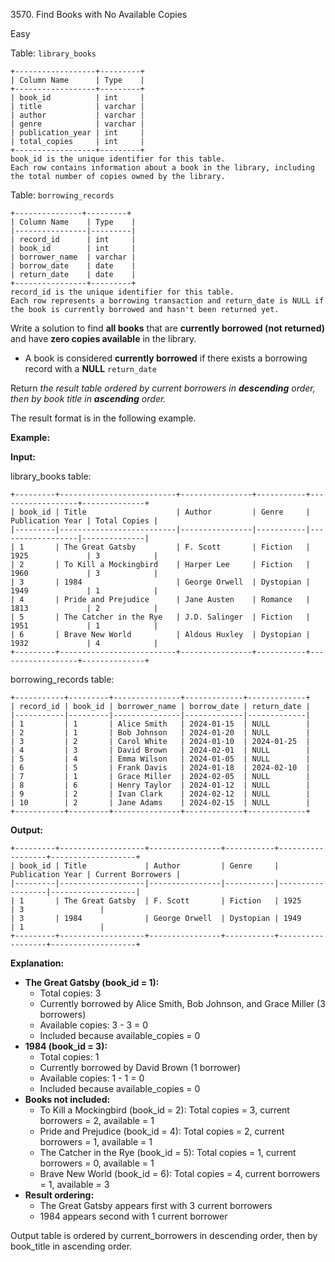 3570\. Find Books with No Available Copies

Easy

Table: `library_books`

    +------------------+---------+
    | Column Name      | Type    |
    +------------------+---------+
    | book_id          | int     |
    | title            | varchar |
    | author           | varchar |
    | genre            | varchar |
    | publication_year | int     |
    | total_copies     | int     |
    +------------------+---------+
    book_id is the unique identifier for this table.
    Each row contains information about a book in the library, including the total number of copies owned by the library.

Table: `borrowing_records`

    +---------------+---------+
    | Column Name    | Type    |
    |----------------|---------|
    | record_id      | int     |
    | book_id        | int     |
    | borrower_name  | varchar |
    | borrow_date    | date    |
    | return_date    | date    |
    +----------------+---------+
    record_id is the unique identifier for this table.
    Each row represents a borrowing transaction and return_date is NULL if the book is currently borrowed and hasn't been returned yet.

Write a solution to find **all books** that are **currently borrowed (not returned)** and have **zero copies available** in the library.

*   A book is considered **currently borrowed** if there exists a borrowing record with a **NULL** `return_date`

Return _the result table ordered by current borrowers in **descending** order, then by book title in **ascending** order._

The result format is in the following example.

**Example:**

**Input:**

library\_books table:

    +---------+--------------------------+----------------+-----------+------------------+--------------+
    | book_id | Title                    | Author         | Genre     | Publication Year | Total Copies |
    |---------|--------------------------|----------------|-----------|------------------|--------------|
    | 1       | The Great Gatsby         | F. Scott       | Fiction   | 1925             | 3            |
    | 2       | To Kill a Mockingbird    | Harper Lee     | Fiction   | 1960             | 3            |
    | 3       | 1984                     | George Orwell  | Dystopian | 1949             | 1            |
    | 4       | Pride and Prejudice      | Jane Austen    | Romance   | 1813             | 2            |
    | 5       | The Catcher in the Rye   | J.D. Salinger  | Fiction   | 1951             | 1            |
    | 6       | Brave New World          | Aldous Huxley  | Dystopian | 1932             | 4            |
    +---------+--------------------------+----------------+-----------+------------------+--------------+

borrowing\_records table:

    +-----------+---------+---------------+-------------+-------------+
    | record_id | book_id | borrower_name | borrow_date | return_date |
    |-----------|---------|---------------|-------------|-------------|
    | 1         | 1       | Alice Smith   | 2024-01-15  | NULL        |
    | 2         | 1       | Bob Johnson   | 2024-01-20  | NULL        |
    | 3         | 2       | Carol White   | 2024-01-10  | 2024-01-25  |
    | 4         | 3       | David Brown   | 2024-02-01  | NULL        |
    | 5         | 4       | Emma Wilson   | 2024-01-05  | NULL        |
    | 6         | 5       | Frank Davis   | 2024-01-18  | 2024-02-10  |
    | 7         | 1       | Grace Miller  | 2024-02-05  | NULL        |
    | 8         | 6       | Henry Taylor  | 2024-01-12  | NULL        |
    | 9         | 2       | Ivan Clark    | 2024-02-12  | NULL        |
    | 10        | 2       | Jane Adams    | 2024-02-15  | NULL        |
    +-----------+---------+---------------+-------------+-------------+

**Output:**

    +---------+-------------------+----------------+-----------+------------------+-------------------+
    | book_id | Title             | Author         | Genre     | Publication Year | Current Borrowers |
    |---------|-------------------|----------------|-----------|------------------|-------------------|
    | 1       | The Great Gatsby  | F. Scott       | Fiction   | 1925             | 3                 |
    | 3       | 1984              | George Orwell  | Dystopian | 1949             | 1                 |
    +---------+-------------------+----------------+-----------+------------------+-------------------+ 

**Explanation:**

*   **The Great Gatsby (book\_id = 1):**
    *   Total copies: 3
    *   Currently borrowed by Alice Smith, Bob Johnson, and Grace Miller (3 borrowers)
    *   Available copies: 3 - 3 = 0
    *   Included because available\_copies = 0
*   **1984 (book\_id = 3):**
    *   Total copies: 1
    *   Currently borrowed by David Brown (1 borrower)
    *   Available copies: 1 - 1 = 0
    *   Included because available\_copies = 0
*   **Books not included:**
    *   To Kill a Mockingbird (book\_id = 2): Total copies = 3, current borrowers = 2, available = 1
    *   Pride and Prejudice (book\_id = 4): Total copies = 2, current borrowers = 1, available = 1
    *   The Catcher in the Rye (book\_id = 5): Total copies = 1, current borrowers = 0, available = 1
    *   Brave New World (book\_id = 6): Total copies = 4, current borrowers = 1, available = 3
*   **Result ordering:**
    *   The Great Gatsby appears first with 3 current borrowers
    *   1984 appears second with 1 current borrower

Output table is ordered by current\_borrowers in descending order, then by book\_title in ascending order.